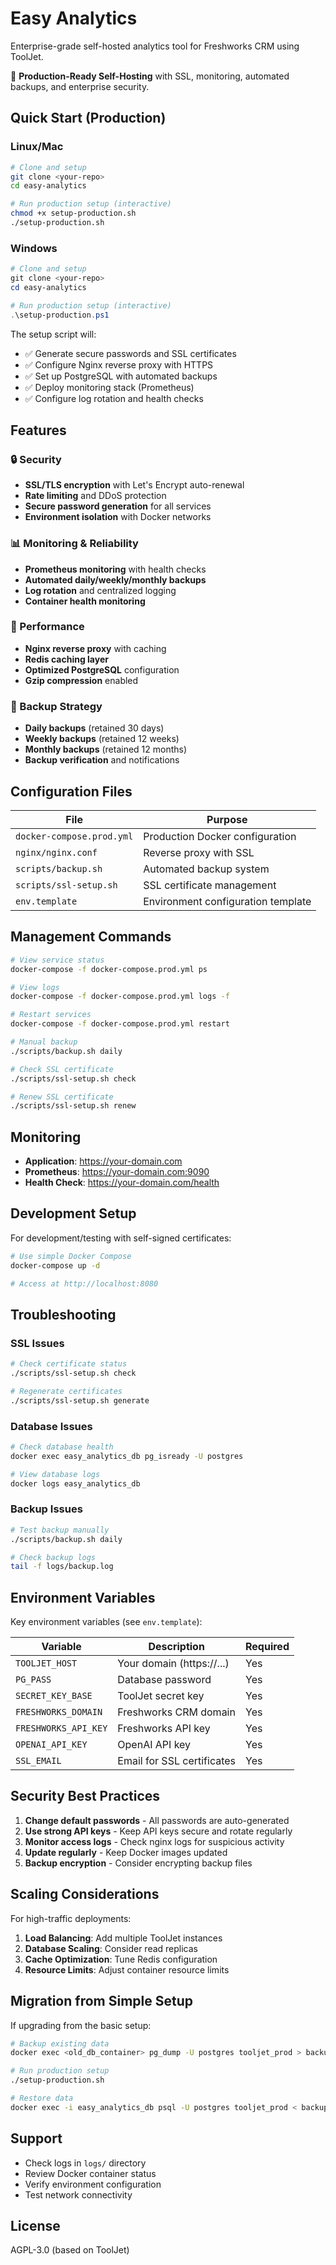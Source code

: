 # Easy Analytics

Enterprise-grade self-hosted analytics tool for Freshworks CRM using ToolJet.

🚀 **Production-Ready Self-Hosting** with SSL, monitoring, automated backups, and enterprise security.

## Quick Start (Production)

### Linux/Mac
```bash
# Clone and setup
git clone <your-repo>
cd easy-analytics

# Run production setup (interactive)
chmod +x setup-production.sh
./setup-production.sh
```

### Windows
```powershell
# Clone and setup
git clone <your-repo>
cd easy-analytics

# Run production setup (interactive)
.\setup-production.ps1
```

The setup script will:
- ✅ Generate secure passwords and SSL certificates
- ✅ Configure Nginx reverse proxy with HTTPS
- ✅ Set up PostgreSQL with automated backups
- ✅ Deploy monitoring stack (Prometheus)
- ✅ Configure log rotation and health checks

## Features

### 🔒 Security
- **SSL/TLS encryption** with Let's Encrypt auto-renewal
- **Rate limiting** and DDoS protection
- **Secure password generation** for all services
- **Environment isolation** with Docker networks

### 📊 Monitoring & Reliability
- **Prometheus monitoring** with health checks
- **Automated daily/weekly/monthly backups**
- **Log rotation** and centralized logging
- **Container health monitoring**

### 🚀 Performance
- **Nginx reverse proxy** with caching
- **Redis caching layer**
- **Optimized PostgreSQL** configuration
- **Gzip compression** enabled

### 💾 Backup Strategy
- **Daily backups** (retained 30 days)
- **Weekly backups** (retained 12 weeks)  
- **Monthly backups** (retained 12 months)
- **Backup verification** and notifications

## Configuration Files

| File | Purpose |
|------|---------|
| `docker-compose.prod.yml` | Production Docker configuration |
| `nginx/nginx.conf` | Reverse proxy with SSL |
| `scripts/backup.sh` | Automated backup system |
| `scripts/ssl-setup.sh` | SSL certificate management |
| `env.template` | Environment configuration template |

## Management Commands

```bash
# View service status
docker-compose -f docker-compose.prod.yml ps

# View logs
docker-compose -f docker-compose.prod.yml logs -f

# Restart services
docker-compose -f docker-compose.prod.yml restart

# Manual backup
./scripts/backup.sh daily

# Check SSL certificate
./scripts/ssl-setup.sh check

# Renew SSL certificate
./scripts/ssl-setup.sh renew
```

## Monitoring

- **Application**: https://your-domain.com
- **Prometheus**: https://your-domain.com:9090
- **Health Check**: https://your-domain.com/health

## Development Setup

For development/testing with self-signed certificates:

```bash
# Use simple Docker Compose
docker-compose up -d

# Access at http://localhost:8080
```

## Troubleshooting

### SSL Issues
```bash
# Check certificate status
./scripts/ssl-setup.sh check

# Regenerate certificates
./scripts/ssl-setup.sh generate
```

### Database Issues
```bash
# Check database health
docker exec easy_analytics_db pg_isready -U postgres

# View database logs
docker logs easy_analytics_db
```

### Backup Issues
```bash
# Test backup manually
./scripts/backup.sh daily

# Check backup logs
tail -f logs/backup.log
```

## Environment Variables

Key environment variables (see `env.template`):

| Variable | Description | Required |
|----------|-------------|----------|
| `TOOLJET_HOST` | Your domain (https://...) | Yes |
| `PG_PASS` | Database password | Yes |
| `SECRET_KEY_BASE` | ToolJet secret key | Yes |
| `FRESHWORKS_DOMAIN` | Freshworks CRM domain | Yes |
| `FRESHWORKS_API_KEY` | Freshworks API key | Yes |
| `OPENAI_API_KEY` | OpenAI API key | Yes |
| `SSL_EMAIL` | Email for SSL certificates | Yes |

## Security Best Practices

1. **Change default passwords** - All passwords are auto-generated
2. **Use strong API keys** - Keep API keys secure and rotate regularly
3. **Monitor access logs** - Check nginx logs for suspicious activity
4. **Update regularly** - Keep Docker images updated
5. **Backup encryption** - Consider encrypting backup files

## Scaling Considerations

For high-traffic deployments:

1. **Load Balancing**: Add multiple ToolJet instances
2. **Database Scaling**: Consider read replicas
3. **Cache Optimization**: Tune Redis configuration
4. **Resource Limits**: Adjust container resource limits

## Migration from Simple Setup

If upgrading from the basic setup:

```bash
# Backup existing data
docker exec <old_db_container> pg_dump -U postgres tooljet_prod > backup.sql

# Run production setup
./setup-production.sh

# Restore data
docker exec -i easy_analytics_db psql -U postgres tooljet_prod < backup.sql
```

## Support

- Check logs in `logs/` directory
- Review Docker container status
- Verify environment configuration
- Test network connectivity

## License

AGPL-3.0 (based on ToolJet) 